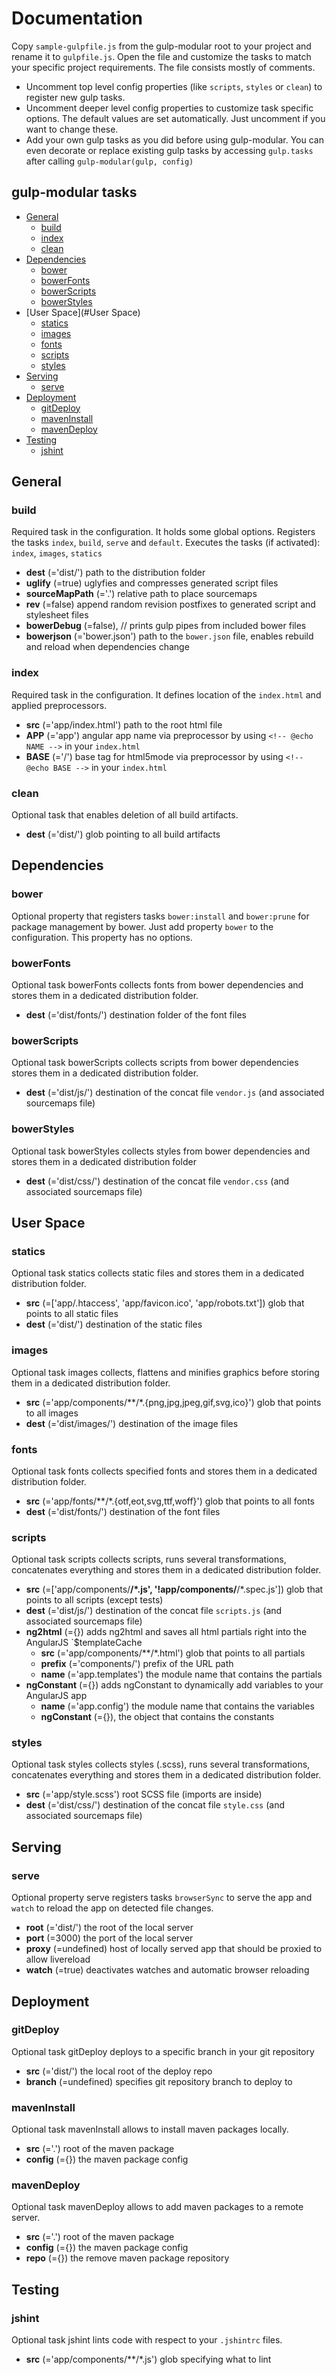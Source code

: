 # Documentation

Copy `sample-gulpfile.js` from the gulp-modular root to your project and rename it to `gulpfile.js`. 
Open the file and customize the tasks to match your specific project requirements. The file consists mostly of comments. 

* Uncomment top level config properties (like `scripts`, `styles` or `clean`) to register new gulp tasks.
* Uncomment deeper level config properties to customize task specific options. 
  The default values are set automatically. Just uncomment if you want to change these. 
* Add your own gulp tasks as you did before using gulp-modular. You can even decorate or replace existing gulp tasks by accessing `gulp.tasks` after calling `gulp-modular(gulp, config)`


## gulp-modular tasks

* [General](#General)
    * [build](#build)
    * [index](#index)
    * [clean](#clean)
* [Dependencies](#Dependencies)
    * [bower](#bower)
    * [bowerFonts](#bowerFonts)
    * [bowerScripts](#bowerScripts)
    * [bowerStyles](#bowerStyles)
* [User Space](#User Space)
    * [statics](#statics)
    * [images](#images)
    * [fonts](#fonts)
    * [scripts](#scripts)
    * [styles](#styles)
* [Serving](#Serving)
    * [serve](#serve)
* [Deployment](#Deployment)
    * [gitDeploy](#gitDeploy)
    * [mavenInstall](#mavenInstall)
    * [mavenDeploy](#mavenDeploy)
* [Testing](#Testing)
    * [jshint](#jshint)

## General

### build
Required task in the configuration. It holds some global options. 
Registers the tasks `index`, `build`, `serve` and `default`.
Executes the tasks (if activated): `index`, `images`, `statics`

* **dest** (='dist/') path to the distribution folder
* **uglify** (=true) uglyfies and compresses generated script files
* **sourceMapPath** (='.') relative path to place sourcemaps
* **rev** (=false) append random revision postfixes to generated script and stylesheet files
* **bowerDebug** (=false), // prints gulp pipes from included bower files
* **bowerjson** (='bower.json') path to the `bower.json` file, enables rebuild and reload when dependencies change 

### index
Required task in the configuration. It defines location of the `index.html` and applied preprocessors.
 
* **src** (='app/index.html') path to the root html file
* **APP** (='app') angular app name via preprocessor by using `<!-- @echo NAME -->` in your `index.html`
* **BASE** (='/') base tag for html5mode  via preprocessor by using `<!-- @echo BASE -->` in your `index.html`

### clean
Optional task that enables deletion of all build artifacts.

* **dest** (='dist/') glob pointing to all build artifacts

## Dependencies

### bower
Optional property that registers tasks `bower:install` and `bower:prune` for package management by bower. 
Just add property `bower` to the configuration. This property has no options.

### bowerFonts
Optional task bowerFonts collects fonts from bower dependencies and stores them in a dedicated distribution folder.

* **dest** (='dist/fonts/') destination folder of the font files

### bowerScripts
Optional task bowerScripts collects scripts from bower dependencies stores them in a dedicated distribution folder.

* **dest** (='dist/js/') destination of the concat file `vendor.js` (and associated sourcemaps file)

### bowerStyles
Optional task bowerStyles collects styles from bower dependencies and stores them in a dedicated distribution folder

* **dest** (='dist/css/') destination of the concat file `vendor.css` (and associated sourcemaps file)

## User Space

### statics
Optional task statics collects static files and stores them in a dedicated distribution folder.

* **src** (=['app/.htaccess', 'app/favicon.ico', 'app/robots.txt']) glob that points to all static files
* **dest** (='dist/')  destination of the static files

### images
Optional task images collects, flattens and minifies graphics before storing them in a dedicated distribution folder.

* **src** (='app/components/**/*.{png,jpg,jpeg,gif,svg,ico}') glob that points to all images 
* **dest** (='dist/images/') destination of the image files

### fonts
Optional task fonts collects specified fonts and stores them in a dedicated distribution folder.

* **src** (='app/fonts/**/*.{otf,eot,svg,ttf,woff}') glob that points to all fonts
* **dest** (='dist/fonts/') destination of the font files

### scripts
Optional task scripts collects scripts, runs several transformations, concatenates everything and stores them in a dedicated distribution folder.

* **src** (=['app/components/**/*.js', '!app/components/**/*.spec.js']) glob that points to all scripts (except tests)
* **dest** (='dist/js/') destination of the concat file `scripts.js` (and associated sourcemaps file)
* **ng2html** (={}) adds ng2html and saves all html partials right into the AngularJS `$templateCache
    * **src** (='app/components/**/*.html') glob that points to all partials
    * **prefix** (='components/') prefix of the URL path
    * **name** (='app.templates') the module name that contains the partials
* **ngConstant** (={}) adds ngConstant to dynamically add variables to your AngularJS app
    * **name** (='app.config') the module name that contains the variables
    * **ngConstant** (={}), the object that contains the constants

### styles
Optional task styles collects styles (.scss), runs several transformations, concatenates everything and stores them in a dedicated distribution folder.

* **src** (='app/style.scss') root SCSS file (imports are inside)
* **dest** (='dist/css/') destination of the concat file `style.css` (and associated sourcemaps file)

## Serving

### serve
Optional property serve registers tasks `browserSync` to serve the app and `watch` to reload the app on detected file changes. 

* **root** (='dist/') the root of the local server
* **port** (=3000) the port of the local server
* **proxy** (=undefined) host of locally served app that should be proxied to allow livereload
* **watch** (=true) deactivates watches and automatic browser reloading

## Deployment

### gitDeploy
Optional task gitDeploy deploys to a specific branch in your git repository
  
* **src** (='dist/') the local root of the deploy repo
* **branch** (=undefined) specifies git repository branch to deploy to

### mavenInstall
Optional task mavenInstall allows to install maven packages locally.

* **src** (='.') root of the maven package
* **config** (={}) the maven package config

### mavenDeploy
Optional task mavenDeploy allows to add maven packages to a remote server.

* **src** (='.') root of the maven package
* **config** (={}) the maven package config
* **repo** (={}) the remove maven package repository

## Testing

### jshint
Optional task jshint lints code with respect to your `.jshintrc` files.

* **src** (='app/components/**/*.js') glob specifying what to lint


